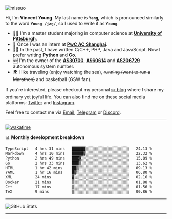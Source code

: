 <p align="left"> <img src="https://komarev.com/ghpvc/?username=missuo&label=Profile%20views&color=0e75b6&style=flat" alt="missuo" /> </p>


Hi, I'm **Vincent Young**. My last name is **`Yang`**, which is pronounced similarly to the word **`Young /jʌŋ/`**, so I used to write it as **`Young`**. 

-  👨‍🎓 I'm a master student majoring in computer science at [**University of Pittsburgh**](https://www.pitt.edu).
-  💼 Once I was an intern at **[PwC AC Shanghai](https://www.linkedin.com/company/pwc-ac-shanghai/)**.
-  👨‍💻 In the past, I have written C/C++, PHP, Java and JavaScript. Now I prefer writing **Python** and **Go**.
-  🆕 I'm the owner of the **[AS30700](https://bgp.tools/as/30700)**, **[AS60614](https://bgp.tools/as/60614)** and **[AS206729](https://bgp.tools/as/206729)** autonomous system number.
-  🌍 I like traveling (enjoy watching the sea), ~~running (want to run a Marathon)~~ and basketball (GSW fan).

If you're interested, please checkout my personal [✏️ blog](https://missuo.me/) where I share my ordinary yet joyful life. You can also find me on these social media platforms: [Twitter](https://twitter.com/m1ssuo) and [Instagram](https://www.instagram.com/missuo.me).

Feel free to contact me via <a href="mailto:i@yyt.moe">Email</a>, [Telegram](https://t.me/missuo) or [Discord](https://discordapp.com/users/missuo#7448).

-------

[![wakatime](https://wakatime.com/badge/user/c13cd961-40ca-417a-afb6-1f9ea8ac295c.svg)](https://wakatime.com/@missuo)

📊 **Monthly development breakdown**
<!--START_SECTION:waka-->

```txt
TypeScript   4 hrs 31 mins   ██████░░░░░░░░░░░░░░░░░░░   24.13 %
Markdown     4 hrs 10 mins   █████▓░░░░░░░░░░░░░░░░░░░   22.32 %
Python       2 hrs 49 mins   ███▓░░░░░░░░░░░░░░░░░░░░░   15.09 %
Go           2 hrs 33 mins   ███▒░░░░░░░░░░░░░░░░░░░░░   13.62 %
HTML         1 hr 42 mins    ██▒░░░░░░░░░░░░░░░░░░░░░░   09.13 %
YAML         1 hr 16 mins    █▓░░░░░░░░░░░░░░░░░░░░░░░   06.80 %
XML          24 mins         ▓░░░░░░░░░░░░░░░░░░░░░░░░   02.16 %
Docker       21 mins         ▒░░░░░░░░░░░░░░░░░░░░░░░░   01.88 %
C++          17 mins         ▒░░░░░░░░░░░░░░░░░░░░░░░░   01.56 %
TeX          9 mins          ▒░░░░░░░░░░░░░░░░░░░░░░░░   00.86 %
```

<!--END_SECTION:waka-->

-------

![GitHub Stats](https://github-readme-stats-opal-alpha-76.vercel.app/api?username=missuo&show_icons=true&theme=transparent)

-------


